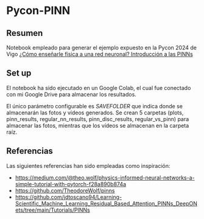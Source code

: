 # Pycon-PINN

## Resumen
Notebook empleado para generar el ejemplo expuesto en la Pycon 2024 de Vigo [¿Cómo enseñarle física a una red neuronal? Introducción a las PINNs](https://pretalx.com/pycones-2024/talk/JBY7WD/)

## Set up
El notebook ha sido ejecutado en un Google Colab, el cual fue conectado con mi Google Drive para almacenar los resultados.

El único parámetro configurable es *SAVEFOLDER* que indica donde se almacenarán las fotos y vídeos generados. Se crean 5 carpetas (plots, pinn_results, regular_nn_results, pinn_disc_results, regular_vs_pinn) para almacenar las fotos, mientras que los vídeos se almacenan en la carpeta raíz.

## Referencias
Las siguientes referencias han sido empleadas como inspiración:
+ https://medium.com/@theo.wolf/physics-informed-neural-networks-a-simple-tutorial-with-pytorch-f28a890b874a
+ https://github.com/TheodoreWolf/pinns
+ https://github.com/jdtoscano94/Learning-Scientific_Machine_Learning_Residual_Based_Attention_PINNs_DeepONets/tree/main/Tutorials/PINNs
